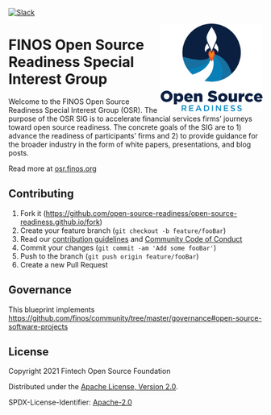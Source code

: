 [![Slack](https://img.shields.io/badge/slack-@finos/osr-green.svg?logo=slack)](https://finos-lf.slack.com/messages/fdc3/)

<img align="right" width="40%" src="https://raw.githubusercontent.com/finos/finos-landscape/master/hosted_logos/open-source-readiness.svg">

# FINOS Open Source Readiness Special Interest Group

Welcome to the FINOS Open Source Readiness Special Interest Group (OSR). The purpose of the OSR SIG is to accelerate financial services firms’ journeys toward open source readiness. The concrete goals of the SIG are to 1) advance the readiness of participants’ firms and 2) to provide guidance for the broader industry in the form of white papers, presentations, and blog posts.

Read more at [osr.finos.org](osr.finos.org)

## Contributing

1. Fork it (<https://github.com/open-source-readiness/open-source-readiness.github.io/fork>)
2. Create your feature branch (`git checkout -b feature/fooBar`)
3. Read our [contribution guidelines](.github/CONTRIBUTING.md) and [Community Code of Conduct](https://www.finos.org/code-of-conduct)
4. Commit your changes (`git commit -am 'Add some fooBar'`)
5. Push to the branch (`git push origin feature/fooBar`)
6. Create a new Pull Request

## Governance
This blueprint implements https://github.com/finos/community/tree/master/governance#open-source-software-projects

## License

Copyright 2021 Fintech Open Source Foundation

Distributed under the [Apache License, Version 2.0](http://www.apache.org/licenses/LICENSE-2.0).

SPDX-License-Identifier: [Apache-2.0](https://spdx.org/licenses/Apache-2.0)

